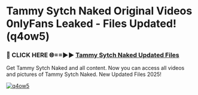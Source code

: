# Tammy Sytch Naked Original Videos 0nlyFans Leaked - Files Updated! (q4ow5)

<h3>🔴 CLICK HERE 🌐==►► <a href="https://tinyurl.com/up5wt9bj" rel="nofollow">Tammy Sytch Naked Updated Files</a></h3>

Get Tammy Sytch Naked and all content. Now you can access all videos and pictures of Tammy Sytch Naked. New Updated Files 2025!

[![q4ow5](https://i.imgur.com/ABiUzMV.gif)](https://tinyurl.com/up5wt9bj)
